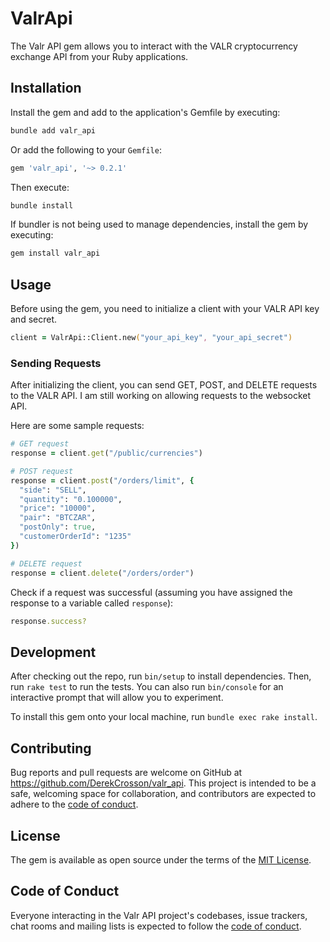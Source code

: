 # ValrApi

The Valr API gem allows you to interact with the VALR cryptocurrency exchange API from your Ruby applications.

## Installation

Install the gem and add to the application's Gemfile by executing:
```zsh
bundle add valr_api
```

Or add the following to your `Gemfile`:
```zsh
gem 'valr_api', '~> 0.2.1'
```

Then execute:
```zsh
bundle install
```

If bundler is not being used to manage dependencies, install the gem by executing:
```zsh
gem install valr_api
```

## Usage

Before using the gem, you need to initialize a client with your VALR API key and secret.
```zsh
client = ValrApi::Client.new("your_api_key", "your_api_secret")
```

### Sending Requests

After initializing the client, you can send GET, POST, and DELETE requests to the VALR API. I am still working on allowing requests to the websocket API.

Here are some sample requests:
```ruby
# GET request
response = client.get("/public/currencies")

# POST request
response = client.post("/orders/limit", {
  "side": "SELL",
  "quantity": "0.100000",
  "price": "10000",
  "pair": "BTCZAR",
  "postOnly": true,
  "customerOrderId": "1235"
})

# DELETE request
response = client.delete("/orders/order")

```

Check if a request was successful (assuming you have assigned the response to a variable called `response`):
```ruby
response.success?
```

## Development

After checking out the repo, run `bin/setup` to install dependencies. Then, run `rake test` to run the tests. You can also run `bin/console` for an interactive prompt that will allow you to experiment.

To install this gem onto your local machine, run `bundle exec rake install`.

## Contributing

Bug reports and pull requests are welcome on GitHub at https://github.com/DerekCrosson/valr_api. This project is intended to be a safe, welcoming space for collaboration, and contributors are expected to adhere to the [code of conduct](https://github.com/DerekCrosson/valr_api/blob/main/CODE_OF_CONDUCT.md).

## License

The gem is available as open source under the terms of the [MIT License](https://opensource.org/licenses/MIT).

## Code of Conduct

Everyone interacting in the Valr API project's codebases, issue trackers, chat rooms and mailing lists is expected to follow the [code of conduct](https://github.com/DerekCrosson/valr_api/blob/main/CODE_OF_CONDUCT.md).
